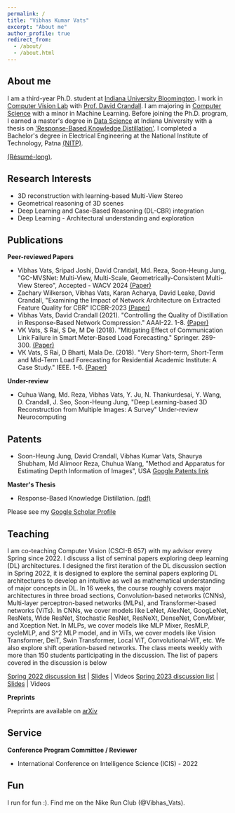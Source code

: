 ```yaml
---
permalink: /
title: "Vibhas Kumar Vats"
excerpt: "About me"
author_profile: true
redirect_from: 
  - /about/
  - /about.html
---
```


About me
------

I am a third-year Ph.D. student at [Indiana University Bloomington](https://www.indiana.edu/). I work in [Computer Vision Lab](http://vision.soic.indiana.edu/) with [Prof. David Crandall](https://homes.luddy.indiana.edu/djcran/). I am majoring in [Computer Science](https://cs.indiana.edu/) with a minor in Machine Learning. Before joining the Ph.D. program, I earned a master's degree in [Data Science](https://datascience.indiana.edu/programs/residential/index.html) at Indiana University with a thesis on ['Response-Based Knowledge Distillation'](https://vkvats.github.io/files/Vkvats_master_thesis.pdf). I completed a Bachelor's degree in Electrical Engineering at the National Institute of Technology, Patna [(NITP)](http://www.nitp.ac.in/php/home.php). 

[(Résumé-long)](https://vkvats.github.io/files/VibhasVats-resume-public.pdf).  

Research Interests
------

* 3D reconstruction with learning-based Multi-View Stereo
* Geometrical reasoning of 3D scenes
* Deep Learning and Case-Based Reasoning (DL-CBR) integration
* Deep Learning - Architectural understanding and exploration 

Publications
------
**Peer-reviewed Papers**

* Vibhas Vats, Sripad Joshi, David Crandall, Md. Reza, Soon-Heung Jung, "GC-MVSNet: Multi-View, Multi-Scale, Geometrically-Consistent Multi-View Stereo", Accepted - WACV 2024 [(Paper)](https://vkvats.github.io/publication/gc-mvsnet-WACV24.pdf)
* Zachary Wilkerson, Vibhas Vats, Karan Acharya, David Leake, David Crandall, "Examining the Impact of Network Architecture on Extracted Feature Quality for CBR" ICCBR-2023 [(Paper)](http://vision.soic.indiana.edu/papers/examining2023iccbr.pdf)
* Vibhas Vats, David Crandall (2021). "Controlling the Quality of Distillation in Response-Based Network Compression." AAAI-22. 1-8. [(Paper)](https://arxiv.org/abs/2112.10047)
* VK Vats, S Rai, S De, M De (2018). "Mitigating Effect of Communication Link Failure in Smart Meter-Based Load Forecasting." Springer. 289-300. [(Paper)](https://vkvats.github.io/publication/mitigating-springer-singapore-2018)
* VK Vats, S Rai, D Bharti, Mala De. (2018). "Very Short-term, Short-Term and Mid-Term Load Forecasting for Residential Academic Institute: A Case Study." IEEE. 1-6. [(Paper)](https://vkvats.github.io/files/paper1.pdf)

**Under-review**
* Cuhua Wang, Md. Reza, Vibhas Vats, Y. Ju, N. Thankurdesai, Y. Wang, D. Crandall, J. Seo, Soon-Heung Jung, "Deep Learning-based 3D Reconstruction from Multiple Images: A Survey" Under-review Neurocomputing

**Patents**
------
* Soon-Heung Jung, David Crandall, Vibhas Kumar Vats, Shaurya Shubham, Md Alimoor Reza, Chuhua Wang, "Method and Apparatus for Estimating Depth Information of Images", USA [Google Patents link](https://patents.google.com/patent/US20230326051A1/en)

**Master's Thesis**
* Response-Based Knowledge Distillation. [(pdf)](https://vkvats.github.io/files/Vkvats_master_thesis.pdf)

Please see my [Google Scholar Profile](https://scholar.google.com/citations?user=aRoPd9gAAAAJ&hl=en&authuser=5)


Teaching
------

I am co-teaching Computer Vision (CSCI-B 657) with my advisor every Spring since 2022. I discuss a list of seminal papers exploring deep learning (DL) architectures. I designed the first iteration of the DL discussion section in Spring 2022, it is designed to explore the seminal papers exploring DL architectures to develop an intuitive as well as mathematical understanding of major concepts in DL. In 16 weeks, the course roughly covers major architectures in three broad sections, Convolution-based networks (CNNs), Multi-layer perceptron-based networks (MLPs), and Transformer-based networks (ViTs). In CNNs, we cover models like LeNet, AlexNet, GoogLeNet, ResNets, Wide ResNet, Stochastic ResNet, ResNeXt, DenseNet, ConvMixer, and Xception Net. In MLPs, we cover models like MLP Mixer, ResMLP, cycleMLP, and S^2 MLP model, and in ViTs, we cover models like Vision Transformer, DeiT, Swin Transformer, Local ViT, Convolutional-ViT, etc. We also explore shift operation-based networks. The class meets weekly with more than 150 students participating in the discussion. The list of papers covered in the discussion is below  

[Spring 2022 discussion list](https://vkvats.github.io/files/B657-discussion-papers-Spring22.pdf) | [Slides](https://drive.google.com/drive/folders/1vEXb8_-DZn4HFVfo7bC_Q6CvqAJlRPCB?usp=sharing) | Videos
[Spring 2023 discussion list](https://vkvats.github.io/files/B657-Discussion-Spring23.pdf) | [Slides](https://drive.google.com/drive/folders/1NM3sf78nHQWDuvTeW9pzujgO4wAFmvrE?usp=sharing) | Videos

**Preprints**

Preprints are available on [arXiv](https://arxiv.org/a/vats_v_1.html)


Service
------

**Conference Program Committee / Reviewer**

* International Conference on Intelligence Science (ICIS) - 2022


Fun
------
I run for fun :). Find me on the Nike Run Club (@Vibhas_Vats).
